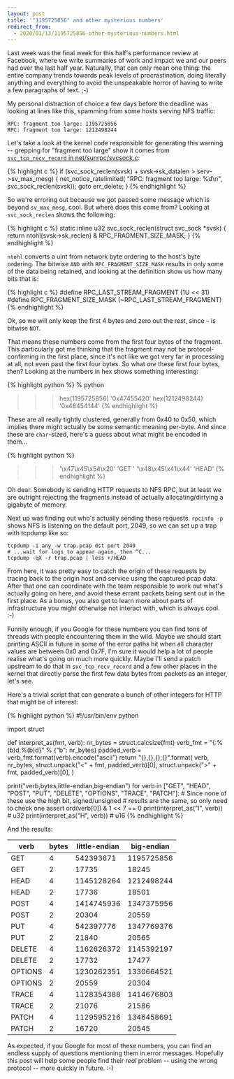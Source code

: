```yaml
---
layout: post
title: '"1195725856" and other mysterious numbers'
redirect_from:
  - 2020/01/13/1195725856-other-mysterious-numbers.html
---
```


Last week was the final week for this half's performance review at Facebook,
where we write summaries of work and impact we and our peers had over the last
half year. Naturally, that can only mean one thing: the entire company trends
towards peak levels of procrastination, doing literally anything and everything
to avoid the unspeakable horror of having to write a few paragraphs of text.
;-)

My personal distraction of choice a few days before the deadline was looking at
lines like this, spamming from some hosts serving NFS traffic:

    RPC: fragment too large: 1195725856
    RPC: fragment too large: 1212498244

Let's take a look at the kernel code responsible for generating this warning --
grepping for "fragment too large" show it comes from [`svc_tcp_recv_record` in
net/sunrpc/svcsock.c](https://git.kernel.org/pub/scm/linux/kernel/git/torvalds/linux.git/tree/net/sunrpc/svcsock.c?h=v5.4#n943):

{% highlight c %}
if (svc_sock_reclen(svsk) + svsk->sk_datalen >
                            serv->sv_max_mesg) {
    net_notice_ratelimited(
        "RPC: fragment too large: %d\n",
        svc_sock_reclen(svsk));
    goto err_delete;
}
{% endhighlight %}

So we're erroring out because we got passed some message which is beyond
`sv_max_mesg`, cool. But where does this come from? Looking at
`svc_sock_reclen` shows the following:

{% highlight c %}
static inline u32 svc_sock_reclen(struct svc_sock *svsk)
{
    return ntohl(svsk->sk_reclen) & RPC_FRAGMENT_SIZE_MASK;
}
{% endhighlight %}

`ntohl` converts a uint from network byte ordering to the host's byte ordering.
The bitwise `AND` with `RPC_FRAGMENT_SIZE_MASK` results in only some of the
data being retained, and looking at the definition show us how many bits that
is:

{% highlight c %}
#define RPC_LAST_STREAM_FRAGMENT (1U << 31)
#define RPC_FRAGMENT_SIZE_MASK   (~RPC_LAST_STREAM_FRAGMENT)
{% endhighlight %}

Ok, so we will only keep the first 4 bytes and zero out the rest, since `~` is
bitwise `NOT`.

That means these numbers come from the first four bytes of the fragment. This
particularly got me thinking that the fragment may not be protocol-confirming
in the first place, since it's not like we got very far in processing at all,
not even past the first four bytes. So what *are* these first four bytes, then?
Looking at the numbers in hex shows something interesting:

{% highlight python %}
% python
>>> hex(1195725856)
'0x47455420'
>>> hex(1212498244)
'0x48454144'
{% endhighlight %}

These are all really tightly clustered, generally from 0x40 to 0x50, which
implies there might actually be some semantic meaning per-byte. And since these
are `char`-sized, here's a guess about what might be encoded in them...

{% highlight python %}
>>> '\x47\x45\x54\x20'
'GET '
>>> '\x48\x45\x41\x44'
'HEAD'
{% endhighlight %}

Oh dear. Somebody is sending HTTP requests to NFS RPC, but at least we are
outright rejecting the fragments instead of actually allocating/dirtying a
gigabyte of memory.

Next up was finding out who's actually sending these requests. `rpcinfo -p`
shows NFS is listening on the default port, 2049, so we can set up a trap with
tcpdump like so:

    tcpdump -i any -w trap.pcap dst port 2049
    # ...wait for logs to appear again, then ^C...
    tcpdump -qX -r trap.pcap | less +/HEAD

From here, it was pretty easy to catch the origin of these requests by tracing
back to the origin host and service using the captured pcap data. After that
one can coordinate with the team responsible to work out what's actually going
on here, and avoid these errant packets being sent out in the first place. As a
bonus, you also get to learn more about parts of infrastructure you might
otherwise not interact with, which is always cool. :-)

Funnily enough, if you Google for these numbers you can find tons of threads
with people encountering them in the wild. Maybe we should start printing ASCII
in future in some of the error paths hit when all character values are between
0x0 and 0x7F, I'm sure it would help a lot of people realise what's going on
much more quickly. Maybe I'll send a patch upstream to do that in
`svc_tcp_recv_record` and a few other places in the kernel that directly parse
the first few data bytes from packets as an integer, let's see.

Here's a trivial script that can generate a bunch of other integers for HTTP
that might be of interest:

{% highlight python %}
#!/usr/bin/env python

import struct

def interpret_as(fmt, verb):
    nr_bytes = struct.calcsize(fmt)
    verb_fmt = "{:%(b)d.%(b)d}" % {"b": nr_bytes}
    padded_verb = verb_fmt.format(verb).encode("ascii")
    return "{},{},{},{}".format(
        verb, nr_bytes,
        struct.unpack("<" + fmt, padded_verb)[0],
        struct.unpack(">" + fmt, padded_verb)[0],
    )

print("verb,bytes,little-endian,big-endian")
for verb in ["GET", "HEAD", "POST", "PUT", "DELETE", "OPTIONS",
             "TRACE", "PATCH"]:
    # Since none of these use the high bit, signed/unsigned
    # results are the same, so only need to check one
    assert ord(verb[0]) & 1 << 7 == 0
    print(interpret_as("I", verb))  # u32
    print(interpret_as("H", verb))  # u16
{% endhighlight %}

And the results:

|verb            |bytes        |little-endian|big-endian|
|----------------|-------------|-------------|----------|
|GET             |4            |542393671    |1195725856|
|GET             |2            |17735        |18245     |
|HEAD            |4            |1145128264   |1212498244|
|HEAD            |2            |17736        |18501     |
|POST            |4            |1414745936   |1347375956|
|POST            |2            |20304        |20559     |
|PUT             |4            |542397776    |1347769376|
|PUT             |2            |21840        |20565     |
|DELETE          |4            |1162626372   |1145392197|
|DELETE          |2            |17732        |17477     |
|OPTIONS         |4            |1230262351   |1330664521|
|OPTIONS         |2            |20559        |20304     |
|TRACE           |4            |1128354388   |1414676803|
|TRACE           |2            |21076        |21586     |
|PATCH           |4            |1129595216   |1346458691|
|PATCH           |2            |16720        |20545     |

As expected, if you Google for most of these numbers, you can find an endless
supply of questions mentioning them in error messages. Hopefully this post will
help some people find their *real* problem -- using the wrong protocol -- more
quickly in future. :-)
